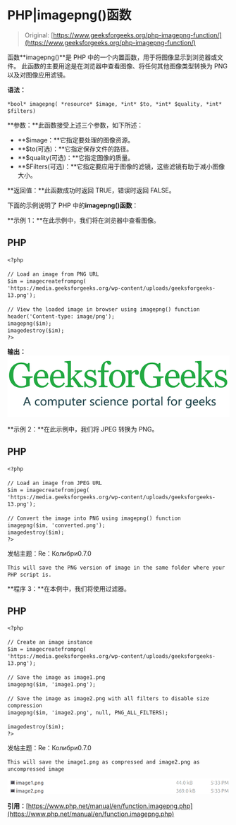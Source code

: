 # PHP|imagepng()函数

> Original: [https://www.geeksforgeeks.org/php-imagepng-function/](https://www.geeksforgeeks.org/php-imagepng-function/)

函数**imagepng()**是 PHP 中的一个内置函数，用于将图像显示到浏览器或文件。 此函数的主要用途是在浏览器中查看图像、将任何其他图像类型转换为 PNG 以及对图像应用滤镜。

**语法：**

```
*bool* imagepng( *resource* $image, *int* $to, *int* $quality, *int* $filters)
```

**参数：**此函数接受上述三个参数，如下所述：

*   **$image：**它指定要处理的图像资源。
*   **$to(可选)：**它指定保存文件的路径。
*   **$quality(可选)：**它指定图像的质量。
*   **$Filters(可选)：**它指定要应用于图像的滤镜，这些滤镜有助于减小图像大小。

**返回值：**此函数成功时返回 TRUE，错误时返回 FALSE。

下面的示例说明了 PHP 中的**imagepng()函数**：

**示例 1：**在此示例中，我们将在浏览器中查看图像。

## PHP

```
<?php

// Load an image from PNG URL
$im = imagecreatefrompng(
'https://media.geeksforgeeks.org/wp-content/uploads/geeksforgeeks-13.png');

// View the loaded image in browser using imagepng() function
header('Content-type: image/png');  
imagepng($im);
imagedestroy($im);
?>
```

**输出：**
![](img/07c99ec29e7a50fc3ea91a9d4a8d2f31.png)

**示例 2：**在此示例中，我们将 JPEG 转换为 PNG。

## PHP

```
<?php

// Load an image from JPEG URL
$im = imagecreatefromjpeg(
'https://media.geeksforgeeks.org/wp-content/uploads/geeksforgeeks-13.png');

// Convert the image into PNG using imagepng() function
imagepng($im, 'converted.png');
imagedestroy($im);
?>
```

发帖主题：Re：Колибри0.7.0

```
This will save the PNG version of image in the same folder where your PHP script is.
```

**程序 3：**在本例中，我们将使用过滤器。

## PHP

```
<?php

// Create an image instance
$im = imagecreatefrompng(
'https://media.geeksforgeeks.org/wp-content/uploads/geeksforgeeks-13.png');

// Save the image as image1.png
imagepng($im, 'image1.png');

// Save the image as image2.png with all filters to disable size compression
imagepng($im, 'image2.png', null, PNG_ALL_FILTERS);

imagedestroy($im);
?>
```

发帖主题：Re：Колибри0.7.0

```
This will save the image1.png as compressed and image2.png as uncompressed image
```

![](img/1ace09e1be62a426d02335e079baa84f.png)

**引用：**[https://www.php.net/manual/en/function.imagepng.php](https://www.php.net/manual/en/function.imagepng.php)